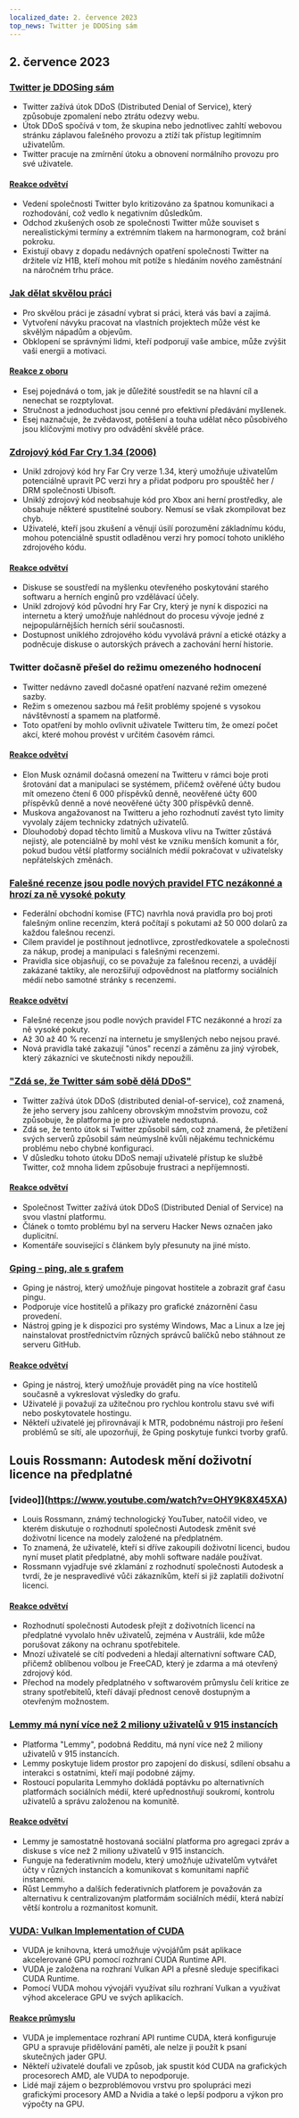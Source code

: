 ```yaml
---
localized_date: 2. července 2023
top_news: Twitter je DDOSing sám
---
```


## 2. července 2023

### [Twitter je DDOSing sám](https://sfba.social/@sysop408/110639435788921057)

- Twitter zažívá útok DDoS (Distributed Denial of Service), který způsobuje zpomalení nebo ztrátu odezvy webu.
- Útok DDoS spočívá v tom, že skupina nebo jednotlivec zahltí webovou stránku záplavou falešného provozu a ztíží tak přístup legitimním uživatelům.
- Twitter pracuje na zmírnění útoku a obnovení normálního provozu pro své uživatele.

#### [Reakce odvětví](http://news.ycombinator.com/item?id=36553236)

- Vedení společnosti Twitter bylo kritizováno za špatnou komunikaci a rozhodování, což vedlo k negativním důsledkům.
- Odchod zkušených osob ze společnosti Twitter může souviset s nerealistickými termíny a extrémním tlakem na harmonogram, což brání pokroku.
- Existují obavy z dopadu nedávných opatření společnosti Twitter na držitele víz H1B, kteří mohou mít potíže s hledáním nového zaměstnání na náročném trhu práce.

### [Jak dělat skvělou práci](http://paulgraham.com/greatwork.html)

- Pro skvělou práci je zásadní vybrat si práci, která vás baví a zajímá.
- Vytvoření návyku pracovat na vlastních projektech může vést ke skvělým nápadům a objevům.
- Obklopení se správnými lidmi, kteří podporují vaše ambice, může zvýšit vaši energii a motivaci.

#### [Reakce z oboru](http://news.ycombinator.com/item?id=36550615)

- Esej pojednává o tom, jak je důležité soustředit se na hlavní cíl a nenechat se rozptylovat.
- Stručnost a jednoduchost jsou cenné pro efektivní předávání myšlenek.
- Esej naznačuje, že zvědavost, potěšení a touha udělat něco působivého jsou klíčovými motivy pro odvádění skvělé práce.

### [Zdrojový kód Far Cry 1.34 (2006)](https://archive.org/details/far-cry-1.34-complete)

- Unikl zdrojový kód hry Far Cry verze 1.34, který umožňuje uživatelům potenciálně upravit PC verzi hry a přidat podporu pro spouštěč her / DRM společnosti Ubisoft.
- Uniklý zdrojový kód neobsahuje kód pro Xbox ani herní prostředky, ale obsahuje některé spustitelné soubory. Nemusí se však zkompilovat bez chyb.
- Uživatelé, kteří jsou zkušení a věnují úsilí porozumění základnímu kódu, mohou potenciálně spustit odladěnou verzi hry pomocí tohoto uniklého zdrojového kódu.

#### [Reakce odvětví](http://news.ycombinator.com/item?id=36547801)

- Diskuse se soustředí na myšlenku otevřeného poskytování starého softwaru a herních enginů pro vzdělávací účely.
- Unikl zdrojový kód původní hry Far Cry, který je nyní k dispozici na internetu a který umožňuje nahlédnout do procesu vývoje jedné z nejpopulárnějších herních sérií současnosti.
- Dostupnost uniklého zdrojového kódu vyvolává právní a etické otázky a podněcuje diskuse o autorských právech a zachování herní historie.

### Twitter dočasně přešel do režimu omezeného hodnocení

- Twitter nedávno zavedl dočasné opatření nazvané režim omezené sazby.
- Režim s omezenou sazbou má řešit problémy spojené s vysokou návštěvností a spamem na platformě.
- Toto opatření by mohlo ovlivnit uživatele Twitteru tím, že omezí počet akcí, které mohou provést v určitém časovém rámci.

#### [Reakce odvětví](http://news.ycombinator.com/item?id=36552324)

- Elon Musk oznámil dočasná omezení na Twitteru v rámci boje proti šrotování dat a manipulaci se systémem, přičemž ověřené účty budou mít omezeno čtení 6 000 příspěvků denně, neověřené účty 600 příspěvků denně a nové neověřené účty 300 příspěvků denně.
- Muskova angažovanost na Twitteru a jeho rozhodnutí zavést tyto limity vyvolaly zájem technicky zdatných uživatelů.
- Dlouhodobý dopad těchto limitů a Muskova vlivu na Twitter zůstává nejistý, ale potenciálně by mohl vést ke vzniku menších komunit a fór, pokud budou větší platformy sociálních médií pokračovat v uživatelsky nepřátelských změnách.

### [Falešné recenze jsou podle nových pravidel FTC nezákonné a hrozí za ně vysoké pokuty](https://www.washingtonpost.com/technology/2023/06/30/fake-reviews-online-ftc/)

- Federální obchodní komise (FTC) navrhla nová pravidla pro boj proti falešným online recenzím, která počítají s pokutami až 50 000 dolarů za každou falešnou recenzi.
- Cílem pravidel je postihnout jednotlivce, zprostředkovatele a společnosti za nákup, prodej a manipulaci s falešnými recenzemi.
- Pravidla sice objasňují, co se považuje za falešnou recenzi, a uvádějí zakázané taktiky, ale nerozšiřují odpovědnost na platformy sociálních médií nebo samotné stránky s recenzemi.

#### [Reakce odvětví](http://news.ycombinator.com/item?id=36556228)

- Falešné recenze jsou podle nových pravidel FTC nezákonné a hrozí za ně vysoké pokuty.
- Až 30 až 40 % recenzí na internetu je smyšlených nebo nejsou pravé.
- Nová pravidla také zakazují "únos" recenzí a záměnu za jiný výrobek, který zákazníci ve skutečnosti nikdy nepoužili.

### ["Zdá se, že Twitter sám sobě dělá DDoS"](https://sfba.social/@sysop408/110639474671754723)

- Twitter zažívá útok DDoS (distributed denial-of-service), což znamená, že jeho servery jsou zahlceny obrovským množstvím provozu, což způsobuje, že platforma je pro uživatele nedostupná.
- Zdá se, že tento útok si Twitter způsobil sám, což znamená, že přetížení svých serverů způsobil sám neúmyslně kvůli nějakému technickému problému nebo chybné konfiguraci.
- V důsledku tohoto útoku DDoS nemají uživatelé přístup ke službě Twitter, což mnoha lidem způsobuje frustraci a nepříjemnosti.

#### [Reakce odvětví](http://news.ycombinator.com/item?id=36553762)

- Společnost Twitter zažívá útok DDoS (Distributed Denial of Service) na svou vlastní platformu.
- Článek o tomto problému byl na serveru Hacker News označen jako duplicitní.
- Komentáře související s článkem byly přesunuty na jiné místo.

### [Gping - ping, ale s grafem](https://github.com/orf/gping)

- Gping je nástroj, který umožňuje pingovat hostitele a zobrazit graf času pingu.
- Podporuje více hostitelů a příkazy pro grafické znázornění času provedení.
- Nástroj gping je k dispozici pro systémy Windows, Mac a Linux a lze jej nainstalovat prostřednictvím různých správců balíčků nebo stáhnout ze serveru GitHub.

#### [Reakce odvětví](http://news.ycombinator.com/item?id=36548676)

- Gping je nástroj, který umožňuje provádět ping na více hostitelů současně a vykreslovat výsledky do grafu.
- Uživatelé ji považují za užitečnou pro rychlou kontrolu stavu své wifi nebo poskytovatele hostingu.
- Někteří uživatelé jej přirovnávají k MTR, podobnému nástroji pro řešení problémů se sítí, ale upozorňují, že Gping poskytuje funkci tvorby grafů.

## Louis Rossmann: Autodesk mění doživotní licence na předplatné

### [video]](https://www.youtube.com/watch?v=OHY9K8X45XA)

- Louis Rossmann, známý technologický YouTuber, natočil video, ve kterém diskutuje o rozhodnutí společnosti Autodesk změnit své doživotní licence na modely založené na předplatném.
- To znamená, že uživatelé, kteří si dříve zakoupili doživotní licenci, budou nyní muset platit předplatné, aby mohli software nadále používat.
- Rossmann vyjadřuje své zklamání z rozhodnutí společnosti Autodesk a tvrdí, že je nespravedlivé vůči zákazníkům, kteří si již zaplatili doživotní licenci.

#### [Reakce odvětví](http://news.ycombinator.com/item?id=36547864)

- Rozhodnutí společnosti Autodesk přejít z doživotních licencí na předplatné vyvolalo hněv uživatelů, zejména v Austrálii, kde může porušovat zákony na ochranu spotřebitele.
- Mnozí uživatelé se cítí podvedeni a hledají alternativní software CAD, přičemž oblíbenou volbou je FreeCAD, který je zdarma a má otevřený zdrojový kód.
- Přechod na modely předplatného v softwarovém průmyslu čelí kritice ze strany spotřebitelů, kteří dávají přednost cenově dostupným a otevřeným možnostem.

### [Lemmy má nyní více než 2 miliony uživatelů v 915 instancích](https://lemmymap.feddit.de)

- Platforma "Lemmy", podobná Redditu, má nyní více než 2 miliony uživatelů v 915 instancích.
- Lemmy poskytuje lidem prostor pro zapojení do diskusí, sdílení obsahu a interakci s ostatními, kteří mají podobné zájmy.
- Rostoucí popularita Lemmyho dokládá poptávku po alternativních platformách sociálních médií, které upřednostňují soukromí, kontrolu uživatelů a správu založenou na komunitě.

#### [Reakce odvětví](http://news.ycombinator.com/item?id=36546425)

- Lemmy je samostatně hostovaná sociální platforma pro agregaci zpráv a diskuse s více než 2 miliony uživatelů v 915 instancích.
- Funguje na federativním modelu, který umožňuje uživatelům vytvářet účty v různých instancích a komunikovat s komunitami napříč instancemi.
- Růst Lemmyho a dalších federativních platforem je považován za alternativu k centralizovaným platformám sociálních médií, která nabízí větší kontrolu a rozmanitost komunit.

### [VUDA: Vulkan Implementation of CUDA](https://github.com/jgbit/vuda)

- VUDA je knihovna, která umožňuje vývojářům psát aplikace akcelerované GPU pomocí rozhraní CUDA Runtime API.
- VUDA je založena na rozhraní Vulkan API a přesně sleduje specifikaci CUDA Runtime.
- Pomocí VUDA mohou vývojáři využívat sílu rozhraní Vulkan a využívat výhod akcelerace GPU ve svých aplikacích.

#### [Reakce průmyslu](http://news.ycombinator.com/item?id=36549637)

- VUDA je implementace rozhraní API runtime CUDA, která konfiguruje GPU a spravuje přidělování paměti, ale nelze ji použít k psaní skutečných jader GPU.
- Někteří uživatelé doufali ve způsob, jak spustit kód CUDA na grafických procesorech AMD, ale VUDA to nepodporuje.
- Lidé mají zájem o bezproblémovou vrstvu pro spolupráci mezi grafickými procesory AMD a Nvidia a také o lepší podporu a výkon pro výpočty na GPU.
